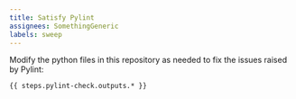 ```yaml
---
title: Satisfy Pylint
assignees: SomethingGeneric
labels: sweep
---
```

Modify the python files in this repository as needed to fix the issues raised by Pylint:
```
{{ steps.pylint-check.outputs.* }}
```
